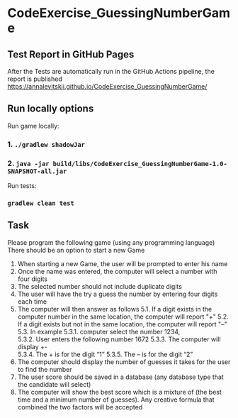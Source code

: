 # CodeExercise_GuessingNumberGame

## Test Report in GitHub Pages
After the Tests are automatically run in the GitHub Actions pipeline,
the report is published https://annalevitskii.github.io/CodeExercise_GuessingNumberGame/

## Run locally options

Run game locally:
### 1. `./gradlew shadowJar`
### 2. `java -jar build/libs/CodeExercise_GuessingNumberGame-1.0-SNAPSHOT-all.jar`

Run tests: 
### `gradlew clean test`

## Task
Please program the following game (using any programming language)
There should be an option to start a new Game
1. When starting a new Game, the user will be prompted to enter his name
2. Once the name was entered, the computer will select a number with four digits
3. The selected number should not include duplicate digits
4. The user will have the try a guess the number by entering four digits each time
5. The computer will then answer as follows
 5.1. If a digit exists in the computer number in the same location, the computer will report "+"
 5.2. If a digit exists but not in the same location, the computer will report "–"
 5.3. In example
   5.3.1. computer select the number 1234,   
   5.3.2. User enters the following number 1672
   5.3.3. The computer will display +-  
   5.3.4. The + is for the digit “1”
   5.3.5. The – is for the digit “2”
6. The computer should display the number of guesses it takes for the user to find the number  
7. The user score should be saved in a database (any database type that the candidate will select)
8. The computer will show the best score which is a mixture of (the best time and a minimum number 
of guesses). Any creative formula that combined the two factors will be accepted